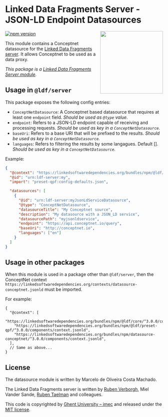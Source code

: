# Linked Data Fragments Server - JSON-LD Endpoint Datasources
<img src="http://linkeddatafragments.org/images/logo.svg" width="200" align="right" alt="" />

[![npm version](https://badge.fury.io/js/%40ldf%2Fdatasource-conceptnet.svg)](https://www.npmjs.com/package/datasource-conceptnet)


This module contains a Conceptnet datasource for the [Linked Data Fragments server](https://github.com/LinkedDataFragments/Server.js).
It allows Conceptnet to be used as a data proxy.

_This package is a [Linked Data Fragments Server module](https://github.com/LinkedDataFragments/Server.js/)._

## Usage in `@ldf/server`

This package exposes the following config entries:
* `ConceptNetDatasource`: A Conceptnet based datasource that requires at least one `endpoint` field. _Should be used as `@type` value._
* `endpoint`: Refers to a JSON-LD endpoint capable of receiving and processing requests. _Should be used as key in a `ConceptNetDatasource`._
*  `baseUri`: Refers to a base URI that will be prefixed to the results. _Should be used as key in a `ConceptNetDatasource`._
* `languages`: Refers to filtering the results by some langagues. Default []. _Should be used as key in a `ConceptNetDatasource`._

Example:
```json
{
  "@context": "https://linkedsoftwaredependencies.org/bundles/npm/@ldf/server/^3.0.0/components/context.jsonld",
  "@id": "urn:ldf-server:my",
  "import": "preset-qpf:config-defaults.json",

  "datasources": [
    {
      "@id": "urn:ldf-server:myJsonLdServiceDatasource",
      "@type": "ConceptNetDatasource",
      "datasourceTitle": "My Conceptnet source",
      "description": "My datasource with a JSON_LD service",
      "datasourcePath": "myjsonldservice",
      "endpoint": "https://api.conceptnet.io/query", 
      "baseUri": "http://conceptnet.io",
      "languages": ["en"]
    }
  ]
}
```

## Usage in other packages

When this module is used in a package other than `@ldf/server`,
then the ConceptNet context `https://linkedsoftwaredependencies.org/contexts/datasource-conceptnet.jsonld` must be imported.

For example:
```
{
  "@context": [
    "https://linkedsoftwaredependencies.org/bundles/npm/@ldf/core/^3.0.0/components/context.jsonld",
    "https://linkedsoftwaredependencies.org/bundles/npm/@ldf/preset-qpf/^3.0.0/components/context.jsonld",
    "https://linkedsoftwaredependencies.org/bundles/npm/datasource-conceptnet/^3.0.0/components/context.jsonld",
  ],
  // Same as above...
}
```

## License

The datasource module is written by Marcelo de Oliveira Costa Machado.

The Linked Data Fragments server is written by [Ruben Verborgh](https://ruben.verborgh.org/), Miel Vander Sande, [Ruben Taelman](https://www.rubensworks.net/) and colleagues.

This code is copyrighted by [Ghent University – imec](http://idlab.ugent.be/)
and released under the [MIT license](http://opensource.org/licenses/MIT).
